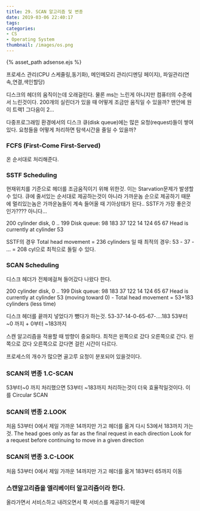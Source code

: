 ```yaml
---
title: 29. SCAN 알고리즘 및 변종
date: 2019-03-06 22:40:17
tags:
categories:
- CS
- Operating System
thumbnail: /images/os.png
---
```

{% asset_path adsense.ejs %}


프로세스 관리(CPU 스케줄링,동기화), 메인메모리 관리(디멘딩 페이지), 파일관리(연속,연결,색인할당)

디스크의 헤더의 움직이는데 오래걸린다. 물론 ms는 느린게 아니지만 컴퓨터의 수준에서 느린것이다.
200개의 실린더가 있을 때 어떻게 조금만 움직일 수 있을까?
맨안에 원이 트랙1 그다음이 2...

다중프로그래밍 환경에서의 디스크 큐(disk queue)에는 많은 요청(request)들이 쌓여있다.
요청들을 어떻게 처리하면 탐색시간을 줄일 수 있을까?

### FCFS (First-Come First-Served)
 온 순서대로 처리해준다.

### SSTF Scheduling
현재위치를 기준으로 헤더를 조금움직이기 위해 위한것.
이는 Starvation문제가 발생할 수 있다. 큐에 줄서있는 순서대로 제공하는것이 아니라 가까운놈 순으로 제공하기 때문에 멀리있는놈은 가까운놈들이 계속 들어올 때 기아상태가 된다..
SSTF가 가장 좋은것인가???? 아니다...

200 cylinder disk, 0 .. 199
Disk queue: 98 183 37 122 14 124 65 67
Head is currently at cylinder 53

SSTF의 경우 Total head movement = 236 cylinders
일 때
최적의 경우: 53 - 37 - … = 208 cyl으로 최적으로 돌릴 수 있다.

### SCAN Scheduling
디스크 헤더가 전체에걸쳐 들어갔다 나왔다 한다.

200 cylinder disk, 0 .. 199
Disk queue: 98 183 37 122 14 124 65 67
Head is currently at cylinder 53 (moving toward 0) - Total head movement = 53+183 cylinders (less time)

디스크 헤더를 끝까지 넣었다가 뺐다가 하는것.
53-37-14-0-65-67-....183
53부터~0 까지 + 0부터 ~183까지

스캔 알고리즘을 적용할 때 방향이 중요하다. 최적은 왼쪽으로 갔다 오른쪽으로 간다. 왼쪽으로 갔다 오른쪽으로 갔다면 걸린 시간이 다르다.

프로세스의 개수가 많으면 골고루 요청이 분포되어 있을것이다.



### SCAN의 변종 1.C-SCAN
53부터~0 까지 처리했으면 53부터 ~183까지 처리하는것이 더욱 효율적일것이다. 이를 Circular SCAN

### SCAN의 변종 2.LOOK
처음 53부터 0에서 제일 가까운 14까지만 가고 헤더를 옮겨 다시 53에서 183까지 가는것.
The head goes only as far as the final request in each direction
Look for a request before continuing to move in a given direction

### SCAN의 변종 3.C-LOOK
처음 53부터 0에서 제일 가까운 14까지만 가고 헤더를 옮겨 183부터 65까지 이동

### 스캔알고리즘을 엘리베이터 알고리즘이라 한다.
올라가면서 서비스하고 내려오면서 쭉 서비스를 제공하기 때문에
